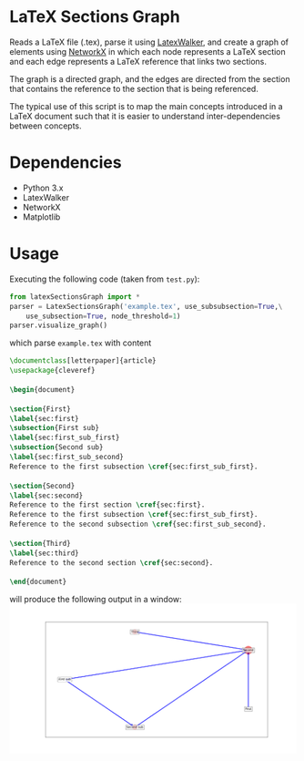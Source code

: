 # LaTeX Sections Graph
Reads a LaTeX file (.tex), parse it using [LatexWalker](https://pylatexenc.readthedocs.io/en/latest/latexwalker/), and create a graph of elements using [NetworkX](https://networkx.org/documentation/stable/index.html) in which each node represents a LaTeX section and each edge represents a LaTeX reference that links two sections.

The graph is a directed graph, and the edges are directed from the section that contains the reference to the section that
is being referenced.

The typical use of this script is to map the main concepts introduced in a LaTeX document such that it is easier to understand inter-dependencies between concepts.

# Dependencies
- Python 3.x
- LatexWalker
- NetworkX
- Matplotlib

# Usage
Executing the following code (taken from `test.py`):
```python
from latexSectionsGraph import *
parser = LatexSectionsGraph('example.tex', use_subsubsection=True,\
    use_subsection=True, node_threshold=1)
parser.visualize_graph()
```
which parse `example.tex` with content
```latex
\documentclass[letterpaper]{article}
\usepackage{cleveref}

\begin{document}

\section{First}
\label{sec:first}
\subsection{First sub}
\label{sec:first_sub_first}
\subsection{Second sub}
\label{sec:first_sub_second}
Reference to the first subsection \cref{sec:first_sub_first}.

\section{Second}
\label{sec:second}
Reference to the first section \cref{sec:first}. 
Reference to the first subsection \cref{sec:first_sub_first}. 
Reference to the second subsection \cref{sec:first_sub_second}.

\section{Third}
\label{sec:third}
Reference to the second section \cref{sec:second}.

\end{document}
```
will produce the following output in a window:
![output concept graph](https://github.com/PhilNad/latex-sections-graph/blob/main/test_output.png?raw=true)